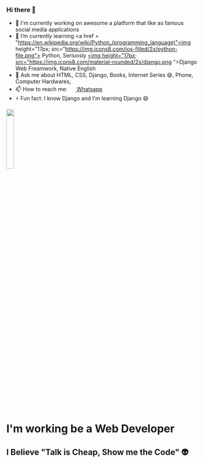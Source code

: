 ### Hi there 👋

- 🔭 I'm currently working on awesome a platform that like as famous social media applications
- 🌱 I’m currently learning <a href = "https://en.wikipedia.org/wiki/Python_(programming_language)"<img  height="17px; src="https://img.icons8.com/ios-filled/2x/python-file.png"> Python</a>, Seriuosly <a href="https://en.wikipedia.org/wiki/Django_(web_framework)"><img  height="17px; src="https://img.icons8.com/material-rounded/2x/django.png
">Django Web Freamwork</a>, Native English
- 💬 Ask me about HTML, CSS, Django, Books, Internet Series 😄, Phone, Computer Hardwares, 
- 📫 How to reach me:  <a href="https://wa.me/+9005539391218?text=Hi%2C%20Enes!"><img  height="17px;" src="https://image.flaticon.com/icons/png/128/1384/1384079.png"> Whatsapp</a>
- ⚡ Fun fact: I know Django and I'm learning Django 😄

<a href="https://github.com/enesislam"><img height="20%;" src="https://d6f6d0kpz0gyr.cloudfront.net/uploads/images-archive/Blog/Gifs/coding.gif?mtime=20200914144127&focal=none"></a>
<h1>I'm working be a Web Developer</h1>
<h2>I Believe "Talk is Cheap, Show me the Code" 👽</h2>
